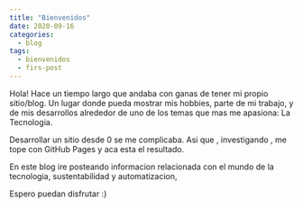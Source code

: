 ```yaml
---
title: "Bienvenidos"
date: 2020-09-16
categories:
  - blog
tags:
  - bienvenidos
  - firs-post
---
```


Hola! Hace un tiempo largo que andaba con ganas de tener mi propio sitio/blog. Un lugar donde pueda mostrar mis hobbies, parte de mi trabajo, y de mis desarrollos alrededor de uno de los temas que mas me apasiona: La Tecnologia.

Desarrollar un sitio desde 0 se me complicaba. Asi que , investigando , me tope con GitHub Pages y aca esta el resultado. 

En este blog ire posteando informacion relacionada con el mundo de la tecnologia, sustentabilidad y automatizacion, 

Espero puedan disfrutar :)